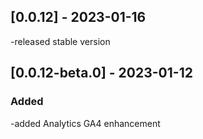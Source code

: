 ## [0.0.12] - 2023-01-16
-released stable version

## [0.0.12-beta.0] - 2023-01-12
### Added
-added Analytics GA4 enhancement
